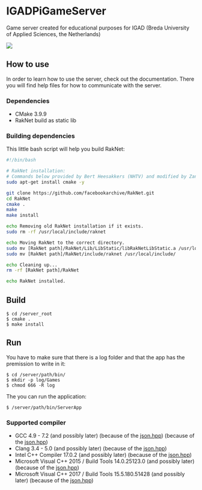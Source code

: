 # IGADPiGameServer
Game server created for educational purposes for IGAD (Breda University of Applied Sciences, the Netherlands)

<img src="https://insight.nhtv.nl/wp-content/uploads/2018/01/English-banner.jpg" />

## How to use

In order to learn how to use the server, check out the documentation. There you will find help files for how to communicate with the server.
### Dependencies

- CMake 3.9.9
- RakNet build as static lib
### Building dependencies

This little bash script will help you build RakNet:
```bash
#!/bin/bash

# RakNet installation:
# Commands below provided by Bert Heesakkers (NHTV) and modified by Zandor Smith.
sudo apt-get install cmake -y

git clone https://github.com/facebookarchive/RakNet.git
cd RakNet
cmake .
make
make install

echo Removing old RakNet installation if it exists.
sudo rm -rf /usr/local/include/raknet

echo Moving RakNet to the correct directory.
sudo mv [RakNet path]/RakNet/Lib/LibStatic/libRakNetLibStatic.a /usr/local/lib
sudo mv [RakNet path]/RakNet/include/raknet /usr/local/include/

echo Cleaning up...
rm -rf [RakNet path]/RakNet

echo RakNet installed.
```

## Build

```
$ cd /server_root
$ cmake .
$ make install
```

## Run
You have to make sure that there is a log folder and that the app has the premission to write in it:
```
$ cd /server/path/bin/
$ mkdir -p log/Games
$ chmod 666 -R log
```
The you can run the application:
```
$ /server/path/bin/ServerApp
```

### Supported compiler

- GCC 4.9 - 7.2 (and possibly later) (because of the [json.hpp](https://github.com/nlohmann/json#supported-compilers)) (because of the [json.hpp](https://github.com/nlohmann/json#supported-compilers))
- Clang 3.4 - 5.0 (and possibly later) (because of the [json.hpp](https://github.com/nlohmann/json#supported-compilers))
- Intel C++ Compiler 17.0.2 (and possibly later) (because of the [json.hpp](https://github.com/nlohmann/json#supported-compilers))
- Microsoft Visual C++ 2015 / Build Tools 14.0.25123.0 (and possibly later) (because of the [json.hpp](https://github.com/nlohmann/json#supported-compilers))
- Microsoft Visual C++ 2017 / Build Tools 15.5.180.51428 (and possibly later) (because of the [json.hpp](https://github.com/nlohmann/json#supported-compilers))
